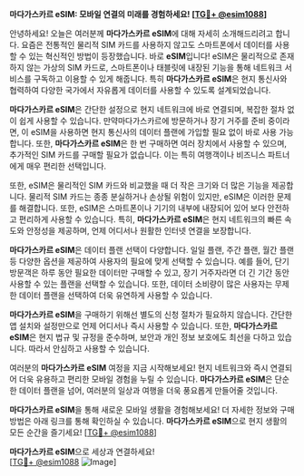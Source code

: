 **마다가스카르 eSIM: 모바일 연결의 미래를 경험하세요! [[TG💪+ @esim1088](https://t.me/s/esim1088)]**

안녕하세요! 오늘은 여러분께 **마다가스카르 eSIM**에 대해 자세히 소개해드리려고 합니다. 요즘은 전통적인 물리적 SIM 카드를 사용하지 않고도 스마트폰에서 데이터를 사용할 수 있는 혁신적인 방법이 등장했습니다. 바로 **eSIM**입니다! eSIM은 물리적으로 존재하지 않는 가상의 SIM 카드로, 스마트폰이나 태블릿에 내장된 기능을 통해 네트워크 서비스를 구독하고 이용할 수 있게 해줍니다. 특히 **마다가스카르 eSIM**은 현지 통신사와 협력하여 다양한 국가에서 자유롭게 데이터를 사용할 수 있도록 설계되었습니다.

**마다가스카르 eSIM**은 간단한 설정으로 현지 네트워크에 바로 연결되며, 복잡한 절차 없이 쉽게 사용할 수 있습니다. 만약마다가스카르에 방문하거나 장기 거주를 준비 중이라면, 이 eSIM을 사용하면 현지 통신사의 데이터 플랜에 가입할 필요 없이 바로 사용 가능합니다. 또한, **마다가스카르 eSIM**은 한 번 구매하면 여러 장치에서 사용할 수 있으며, 추가적인 SIM 카드를 구매할 필요가 없습니다. 이는 특히 여행객이나 비즈니스 파트너에게 매우 편리한 선택입니다.

또한, eSIM은 물리적인 SIM 카드와 비교했을 때 더 작은 크기와 더 많은 기능을 제공합니다. 물리적 SIM 카드는 종종 분실하거나 손상될 위험이 있지만, eSIM은 이러한 문제를 해결합니다. 또한, eSIM은 스마트폰이나 기기의 내부에 내장되어 있어 보다 안전하고 편리하게 사용할 수 있습니다. 특히, **마다가스카르 eSIM**은 현지 네트워크의 빠른 속도와 안정성을 제공하며, 언제 어디서나 원활한 인터넷 연결을 보장합니다.

**마다가스카르 eSIM**은 데이터 플랜 선택이 다양합니다. 일일 플랜, 주간 플랜, 월간 플랜 등 다양한 옵션을 제공하여 사용자의 필요에 맞게 선택할 수 있습니다. 예를 들어, 단기 방문객은 하루 동안 필요한 데이터만 구매할 수 있고, 장기 거주자라면 더 긴 기간 동안 사용할 수 있는 플랜을 선택할 수 있습니다. 또한, 데이터 소비량이 많은 사용자는 무제한 데이터 플랜을 선택하여 더욱 유연하게 사용할 수 있습니다.

**마다가스카르 eSIM**을 구매하기 위해선 별도의 신청 절차가 필요하지 않습니다. 간단한 앱 설치와 설정만으로 언제 어디서나 즉시 사용할 수 있습니다. 또한, **마다가스카르 eSIM**은 현지 법규 및 규정을 준수하며, 보안과 개인 정보 보호에도 최선을 다하고 있습니다. 따라서 안심하고 사용할 수 있습니다.

여러분의 **마다가스카르 eSIM** 여정을 지금 시작해보세요! 현지 네트워크와 즉시 연결되어 더욱 유용하고 편리한 모바일 경험을 누릴 수 있습니다. **마다가스카르 eSIM**은 단순한 데이터 플랜을 넘어, 여러분의 일상과 여행을 더욱 풍요롭게 만들어줄 것입니다.

**마다가스카르 eSIM**을 통해 새로운 모바일 생활을 경험해보세요! 더 자세한 정보와 구매 방법은 아래 링크를 통해 확인하실 수 있습니다. **마다가스카르 eSIM**으로 현지 생활의 모든 순간을 즐기세요! [[TG💪+ @esim1088](https://t.me/s/esim1088)]

**마다가스카르 eSIM**으로 세상과 연결하세요!  
[[TG💪+ @esim1088](https://t.me/s/esim1088) ![Image](https://i.postimg.cc/Y0z9fWf4/image.png)]